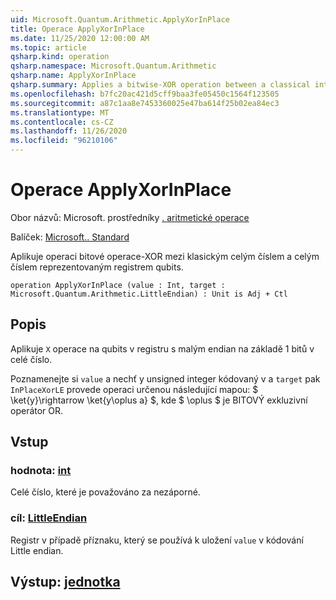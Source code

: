 ```yaml
---
uid: Microsoft.Quantum.Arithmetic.ApplyXorInPlace
title: Operace ApplyXorInPlace
ms.date: 11/25/2020 12:00:00 AM
ms.topic: article
qsharp.kind: operation
qsharp.namespace: Microsoft.Quantum.Arithmetic
qsharp.name: ApplyXorInPlace
qsharp.summary: Applies a bitwise-XOR operation between a classical integer and an integer represented by a register of qubits.
ms.openlocfilehash: b7fc20ac421d5cff9baa3fe05450c1564f123505
ms.sourcegitcommit: a87c1aa8e7453360025e47ba614f25b02ea84ec3
ms.translationtype: MT
ms.contentlocale: cs-CZ
ms.lasthandoff: 11/26/2020
ms.locfileid: "96210106"
---
```

# <a name="applyxorinplace-operation"></a>Operace ApplyXorInPlace

Obor názvů: Microsoft. prostředníky [. aritmetické operace](xref:Microsoft.Quantum.Arithmetic)

Balíček: [Microsoft.. Standard](https://nuget.org/packages/Microsoft.Quantum.Standard)


Aplikuje operaci bitové operace-XOR mezi klasickým celým číslem a celým číslem reprezentovaným registrem qubits.

```qsharp
operation ApplyXorInPlace (value : Int, target : Microsoft.Quantum.Arithmetic.LittleEndian) : Unit is Adj + Ctl
```


## <a name="description"></a>Popis

Aplikuje `X` operace na qubits v registru s malým endian na základě 1 bitů v celé číslo.

Poznamenejte si `value` a nechť y unsigned integer kódovaný v a `target` pak `InPlaceXorLE` provede operaci určenou následující mapou: $ \ket{y}\rightarrow \ket{y\oplus a} $, kde $ \oplus $ je BITOVÝ exkluzivní operátor OR.

## <a name="input"></a>Vstup

### <a name="value--int"></a>hodnota: [int](xref:microsoft.quantum.lang-ref.int)

Celé číslo, které je považováno za nezáporné.


### <a name="target--littleendian"></a>cíl: [LittleEndian](xref:Microsoft.Quantum.Arithmetic.LittleEndian)

Registr v případě příznaku, který se používá k uložení `value` v kódování Little endian.



## <a name="output--unit"></a>Výstup: [jednotka](xref:microsoft.quantum.lang-ref.unit)

